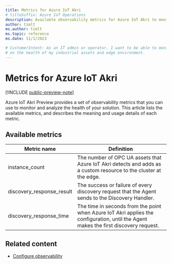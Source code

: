 ```yaml
---
title: Metrics for Azure IoT Akri
# titleSuffix: Azure IoT Operations
description: Available observability metrics for Azure IoT Akri to monitor the health and performance of your solution.
author: timlt
ms.author: timlt
ms.topic: reference
ms.date: 11/1/2023

# CustomerIntent: As an IT admin or operator, I want to be able to monitor and visualize data 
# on the health of my industrial assets and edge environment. 
---
```


# Metrics for Azure IoT Akri

[!INCLUDE [public-preview-note](../includes/public-preview-note.md)]

Azure IoT Akri Preview provides a set of observability metrics that you can use to monitor and analyze the health of your solution.  This article lists the available metrics, and describes the meaning and usage details of each metric. 

## Available metrics

| Metric name | Definition |
| ----------- | ---------- |
| instance_count | The number of OPC UA assets that Azure IoT Akri detects and adds as a custom resource to the cluster at the edge. | 
| discovery_response_result | The success or failure of every discovery request that the Agent sends to the Discovery Handler.| 
| discovery_response_time | The time in seconds from the point when Azure IoT Akri applies the configuration, until the Agent makes the first discovery request.| 


## Related content

- [Configure observability](../monitor/howto-configure-observability.md)